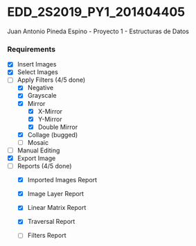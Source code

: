 # EDD_2S2019_PY1_201404405
Juan Antonio Pineda Espino - Proyecto 1 - Estructuras de Datos 

### Requirements 

- [x] Insert Images
- [x] Select Images
- [ ] Apply Filters (4/5 done)
	- [x] Negative
	- [x] Grayscale
	- [x] Mirror
		- [x] X-Mirror
		- [x] Y-Mirror
		- [x] Double Mirror
	- [x] Collage (bugged)
	- [ ] Mosaic
- [ ] Manual Editing
- [x] Export Image
- [ ] Reports (4/5 done)
	-[x] Imported Images Report
	-[x] Image Layer Report
	-[x] Linear Matrix Report
	-[x] Traversal Report
	-[ ] Filters Report

